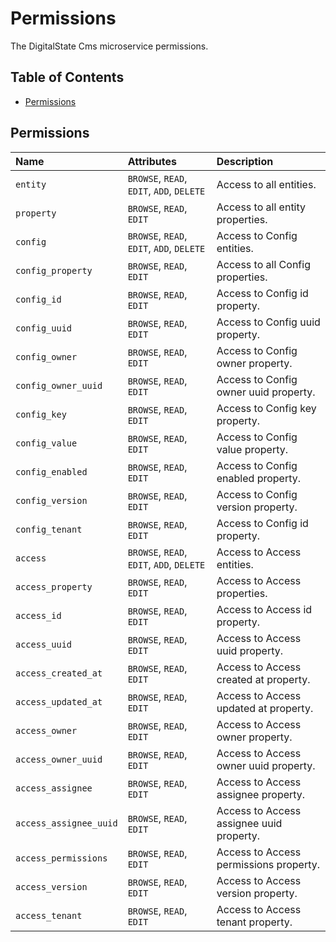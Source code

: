 # Permissions

The DigitalState Cms microservice permissions.

## Table of Contents

- [Permissions](#permissions)

## Permissions

| Name | Attributes | Description |
| :--- | :--------- | :---------- |
| `entity` | `BROWSE`, `READ`, `EDIT`, `ADD`, `DELETE` | Access to all entities. |
| `property` | `BROWSE`, `READ`, `EDIT` | Access to all entity properties. |
| `config` | `BROWSE`, `READ`, `EDIT`, `ADD`, `DELETE` | Access to Config entities. |
| `config_property` | `BROWSE`, `READ`, `EDIT` | Access to all Config properties. |
| `config_id` | `BROWSE`, `READ`, `EDIT` | Access to Config id property. |
| `config_uuid` | `BROWSE`, `READ`, `EDIT` | Access to Config uuid property. |
| `config_owner` | `BROWSE`, `READ`, `EDIT` | Access to Config owner property. |
| `config_owner_uuid` | `BROWSE`, `READ`, `EDIT` | Access to Config owner uuid property. |
| `config_key` | `BROWSE`, `READ`, `EDIT` | Access to Config key property. |
| `config_value` | `BROWSE`, `READ`, `EDIT` | Access to Config value property. |
| `config_enabled` | `BROWSE`, `READ`, `EDIT` | Access to Config enabled property. |
| `config_version` | `BROWSE`, `READ`, `EDIT` | Access to Config version property. |
| `config_tenant` | `BROWSE`, `READ`, `EDIT` | Access to Config id property. |
| `access` | `BROWSE`, `READ`, `EDIT`, `ADD`, `DELETE` | Access to Access entities. |
| `access_property` | `BROWSE`, `READ`, `EDIT` | Access to Access properties. |
| `access_id` | `BROWSE`, `READ`, `EDIT` | Access to Access id property. |
| `access_uuid` | `BROWSE`, `READ`, `EDIT` | Access to Access uuid property. |
| `access_created_at` | `BROWSE`, `READ`, `EDIT` | Access to Access created at property. |
| `access_updated_at` | `BROWSE`, `READ`, `EDIT` | Access to Access updated at property. |
| `access_owner` | `BROWSE`, `READ`, `EDIT` | Access to Access owner property. |
| `access_owner_uuid` | `BROWSE`, `READ`, `EDIT` | Access to Access owner uuid property. |
| `access_assignee` | `BROWSE`, `READ`, `EDIT` | Access to Access assignee property. |
| `access_assignee_uuid` | `BROWSE`, `READ`, `EDIT` | Access to Access assignee uuid property. |
| `access_permissions` | `BROWSE`, `READ`, `EDIT` | Access to Access permissions property. |
| `access_version` | `BROWSE`, `READ`, `EDIT` | Access to Access version property. |
| `access_tenant` | `BROWSE`, `READ`, `EDIT` | Access to Access tenant property. |

